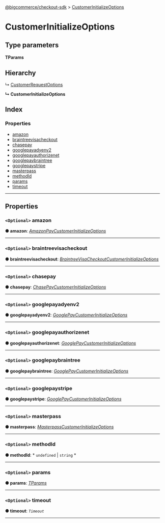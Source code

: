 [@bigcommerce/checkout-sdk](../README.md) > [CustomerInitializeOptions](../interfaces/customerinitializeoptions.md)

# CustomerInitializeOptions

## Type parameters

#### TParams 
## Hierarchy

↳  [CustomerRequestOptions](customerrequestoptions.md)

**↳ CustomerInitializeOptions**

## Index

### Properties

* [amazon](customerinitializeoptions.md#amazon)
* [braintreevisacheckout](customerinitializeoptions.md#braintreevisacheckout)
* [chasepay](customerinitializeoptions.md#chasepay)
* [googlepayadyenv2](customerinitializeoptions.md#googlepayadyenv2)
* [googlepayauthorizenet](customerinitializeoptions.md#googlepayauthorizenet)
* [googlepaybraintree](customerinitializeoptions.md#googlepaybraintree)
* [googlepaystripe](customerinitializeoptions.md#googlepaystripe)
* [masterpass](customerinitializeoptions.md#masterpass)
* [methodId](customerinitializeoptions.md#methodid)
* [params](customerinitializeoptions.md#params)
* [timeout](customerinitializeoptions.md#timeout)

---

## Properties

<a id="amazon"></a>

### `<Optional>` amazon

**● amazon**: *[AmazonPayCustomerInitializeOptions](amazonpaycustomerinitializeoptions.md)*

___
<a id="braintreevisacheckout"></a>

### `<Optional>` braintreevisacheckout

**● braintreevisacheckout**: *[BraintreeVisaCheckoutCustomerInitializeOptions](braintreevisacheckoutcustomerinitializeoptions.md)*

___
<a id="chasepay"></a>

### `<Optional>` chasepay

**● chasepay**: *[ChasePayCustomerInitializeOptions](chasepaycustomerinitializeoptions.md)*

___
<a id="googlepayadyenv2"></a>

### `<Optional>` googlepayadyenv2

**● googlepayadyenv2**: *[GooglePayCustomerInitializeOptions](googlepaycustomerinitializeoptions.md)*

___
<a id="googlepayauthorizenet"></a>

### `<Optional>` googlepayauthorizenet

**● googlepayauthorizenet**: *[GooglePayCustomerInitializeOptions](googlepaycustomerinitializeoptions.md)*

___
<a id="googlepaybraintree"></a>

### `<Optional>` googlepaybraintree

**● googlepaybraintree**: *[GooglePayCustomerInitializeOptions](googlepaycustomerinitializeoptions.md)*

___
<a id="googlepaystripe"></a>

### `<Optional>` googlepaystripe

**● googlepaystripe**: *[GooglePayCustomerInitializeOptions](googlepaycustomerinitializeoptions.md)*

___
<a id="masterpass"></a>

### `<Optional>` masterpass

**● masterpass**: *[MasterpassCustomerInitializeOptions](masterpasscustomerinitializeoptions.md)*

___
<a id="methodid"></a>

### `<Optional>` methodId

**● methodId**: * `undefined` &#124; `string`
*

___
<a id="params"></a>

### `<Optional>` params

**● params**: *[TParams]()*

___
<a id="timeout"></a>

### `<Optional>` timeout

**● timeout**: *`Timeout`*

___


